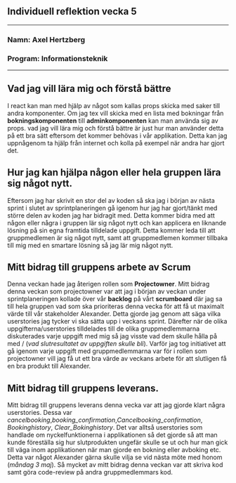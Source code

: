 <h2> Individuell reflektion vecka 5 </h2>

___

<h3> Namn: Axel Hertzberg </h3>
<h3> Program: Informationsteknik </h3>

___

## Vad jag vill lära mig och förstå bättre
I react kan man med hjälp av något som kallas props skicka med saker till 
andra komponenter. Om jag tex vill skicka med en lista med bokningar från
__bokningskomponenten__ till __adminkomponenten__ kan man använda sig av props.
vad jag vill lära mig och förstå bättre är just hur man använder detta på ett
bra sätt eftersom det kommer behövas i vår applikation. Detta kan jag uppnågenom
ta hjälp från internet och kolla på exempel när andra har gjort det. 

## Hur jag kan hjälpa någon eller hela gruppen lära sig något nytt.
Eftersom jag har skrivit en stor del av koden så ska jag i början av nästa
sprint i slutet av sprintplaneringen gå igenom hur jag har gjort/tänkt med
större delen av koden jag har bidragit med. Detta kommer bidra med att någon
eller några i gruppen lär sig något nytt och kan applicera en liknande lösning
på sin egna framtida tilldelade uppgift. Detta kommer leda till att
gruppmedlemen är sig något nytt, samt att gruppmedlemen kommer tillbaka till mig
med en smartare lösning så jag lär mig något nytt.

## Mitt bidrag till gruppens arbete av Scrum
Denna veckan hade jag återigen rollen som __Projectowner__. Mitt bidrag denna
veckan som projectowner var att jag i början av veckan under sprintplaneringen kollade över 
vår __backlog__ på vårt __scrumboard__ där jag sa till hela gruppen vad som ska prioriteras denna
vecka för att få ut maximalt värde till vår stakeholder Alexander. Detta gjorde
jag genom att säga vilka userstories jag tycker vi ska sätta upp i veckans
sprint. Därefter när de olika uppgifterna/userstories tilldelades till de olika
gruppmedlemmarna diskuterades varje uppgift med mig så jag visste vad dem skulle hålla
på med / (*vad slutresultatet av uppgiften skulle bli*). Varför jag tog initiativet att gå 
igenom varje uppgift med gruppmedlemmarna var för i rollen som projectowner vill jag 
få ut ett bra värde av veckans arbete för att slutligen få en bra produkt till Alexander.

## Mitt bidrag till gruppens leverans.
Mitt bidrag till gruppens leverans denna vecka var att jag gjorde klart några
userstories. Dessa var *cancelbooking*,*booking_confirmation*,*Cancelbooking_confirmation*,
*Bookinghistory*, *Clear_Bokinghistory*. Det var alltså userstories som
handlade om nyckelfunktionerna i applikationen så det gjorde så att man kunde
föreställa sig hur slutprodukten ungefär skulle se ut och hur man gick till väga 
inom applikationen när man gjorde en bokning eller avboking etc. Detta var något Alexander 
gärna skulle vilja se vid nästa möte med honom (*måndag 3 maj*). Så mycket av mitt bidrag denna 
veckan var att skriva kod samt göra code-review på andra gruppmedlemmars kod. 

